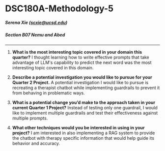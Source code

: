 # DSC180A-Methodology-5
##### Serena Xie (scxie@ucsd.edu)
##### **Section B07** Nemu and Abed
---

1. **What is the most interesting topic covered in your domain this quarter?**
I thought learning how to write effective prompts that take advantage of LLM's capability to predict the next word was the most interesting topic covered in this domain.

2. **Describe a potential investigation you would like to pursue for your Quarter 2 Project.**
A potential investigation I would like to pursue is recreating a therapist chatbot while implementing guardrails to prevent it from behaving in problematic ways.

3. **What is a potential change you’d make to the approach taken in your current Quarter 1 Project?**
Instead of testing only one guardrail, I would like to implement multiple guardrails and test their effectiveness against multiple prompts.

4. **What other techniques would you be interested in using in your project?**
I am interested in also implementing a RAG system to provide the chatbot with therapy specific information that would help guide its behavior and accuracy.